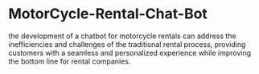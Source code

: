 # MotorCycle-Rental-Chat-Bot
the development of a chatbot for motorcycle rentals can address the inefficiencies and challenges of the traditional rental process, providing customers with a seamless and personalized experience while improving the bottom line for rental companies.

